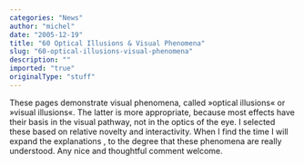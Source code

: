 ```yaml
---
categories: "News"
author: "michel"
date: "2005-12-19"
title: "60 Optical Illusions & Visual Phenomena"
slug: "60-optical-illusions-visual-phenomena"
description: ""
imported: "true"
originalType: "stuff"
---
```



These pages demonstrate visual phenomena, called »optical illusions« or »visual illusions«. The latter is more appropriate, because most effects have their basis in the visual pathway, not in the optics of the eye. I selected these based on relative novelty and interactivity. When I find the time I will expand the explanations , to the degree that these phenomena are really understood. Any nice and thoughtful comment welcome.

[](http://www.michaelbach.de/ot/index.html)
